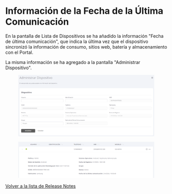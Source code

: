 # Información de la Fecha de la Última Comunicación

En la pantalla de Lista de Dispositivos se ha añadido la información "Fecha de última comunicación", que indica la última vez que el dispositivo sincronizó la información de consumo, sitios web, batería y almacenamiento con el Portal.&#x20;

La misma información se ha agregado a la pantalla "Administrar Dispositivo".

<figure><img src="../../.gitbook/assets/image (77).png" alt=""><figcaption></figcaption></figure>

<figure><img src="../../.gitbook/assets/image (57).png" alt=""><figcaption></figcaption></figure>

[Volver a la lista de Release Notes](./)&#x20;
